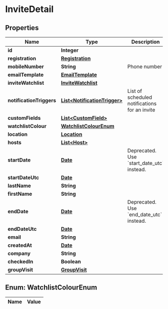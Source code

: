

# InviteDetail

## Properties

Name | Type | Description | Notes
------------ | ------------- | ------------- | -------------
**id** | **Integer** |  | 
**registration** | [**Registration**](Registration.md) |  |  [optional]
**mobileNumber** | **String** | Phone number |  [optional]
**emailTemplate** | [**EmailTemplate**](EmailTemplate.md) |  |  [optional]
**inviteWatchlist** | [**InviteWatchlist**](InviteWatchlist.md) |  |  [optional]
**notificationTriggers** | [**List&lt;NotificationTrigger&gt;**](NotificationTrigger.md) | List of scheduled notifications for an invite |  [optional]
**customFields** | [**List&lt;CustomField&gt;**](CustomField.md) |  |  [optional]
**watchlistColour** | [**WatchlistColourEnum**](#WatchlistColourEnum) |  |  [optional]
**location** | [**Location**](Location.md) |  |  [optional]
**hosts** | [**List&lt;Host&gt;**](Host.md) |  |  [optional]
**startDate** | [**Date**](Date.md) | Deprecated. Use &#x60;start_date_utc&#x60; instead. |  [optional]
**startDateUtc** | [**Date**](Date.md) |  |  [optional]
**lastName** | **String** |  | 
**firstName** | **String** |  | 
**endDate** | [**Date**](Date.md) | Deprecated. Use &#x60;end_date_utc&#x60; instead. |  [optional]
**endDateUtc** | [**Date**](Date.md) |  |  [optional]
**email** | **String** |  | 
**createdAt** | [**Date**](Date.md) |  |  [optional]
**company** | **String** |  |  [optional]
**checkedIn** | **Boolean** |  |  [optional]
**groupVisit** | [**GroupVisit**](GroupVisit.md) |  |  [optional]


## Enum: WatchlistColourEnum

Name | Value
---- | -----




